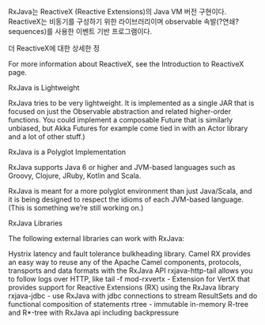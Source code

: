 RxJava는 ReactiveX (Reactive Extensions)의 Java VM 버전 구현이다. ReactiveX는 비동기를 구성하기 위한 라이브러리이며 observable 속발(?연쇄? sequences)를 사용한 이벤트 기반 프로그램이다.

더 ReactiveX에 대한 상세한 정

For more information about ReactiveX, see the Introduction to ReactiveX page.

RxJava is Lightweight

RxJava tries to be very lightweight. It is implemented as a single JAR that is focused on just the Observable abstraction and related higher-order functions. You could implement a composable Future that is similarly unbiased, but Akka Futures for example come tied in with an Actor library and a lot of other stuff.)

RxJava is a Polyglot Implementation

RxJava supports Java 6 or higher and JVM-based languages such as Groovy, Clojure, JRuby, Kotlin and Scala.

RxJava is meant for a more polyglot environment than just Java/Scala, and it is being designed to respect the idioms of each JVM-based language. (This is something we’re still working on.)

RxJava Libraries

The following external libraries can work with RxJava:

Hystrix latency and fault tolerance bulkheading library.
Camel RX provides an easy way to reuse any of the Apache Camel components, protocols, transports and data formats with the RxJava API
rxjava-http-tail allows you to follow logs over HTTP, like tail -f
mod-rxvertx - Extension for VertX that provides support for Reactive Extensions (RX) using the RxJava library
rxjava-jdbc - use RxJava with jdbc connections to stream ResultSets and do functional composition of statements
rtree - immutable in-memory R-tree and R*-tree with RxJava api including backpressure